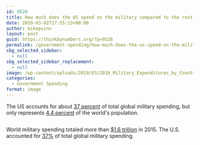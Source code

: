 ```yaml
---
id: 9528
title: How much does the US spend on the military compared to the rest of the world?
date: 2019-03-02T17:55:13+00:00
author: mikepsinn
layout: post
guid: https://thinkbynumbers.org/?p=9528
permalink: /government-spending/how-much-does-the-us-spend-on-the-military-compared-to-the-rest-of-the-world/
sbg_selected_sidebar:
  - null
sbg_selected_sidebar_replacement:
  - null
image: /wp-content/uploads/2019/03/2018_Military_Expenditures_by_Country-672x551.png
categories:
  - Government Spending
format: image
---
```

The US accounts for about [37 percent](https://en.wikipedia.org/wiki/Expenditures_in_the_United_States_federal_budget#/media/File:2018_Military_Expenditures_by_Country.png) of total global military spending, but only represents [4.4 percent](https://www.statista.com/statistics/237584/distribution-of-the-world-population-by-continent/) of the world's population.<figure class="wp-block-image">

<img data-attachment-id="9529" data-permalink="https://thinkbynumbers.org/government-spending/how-much-does-the-us-spend-on-the-military-compared-to-the-rest-of-the-world/attachment/2018_military_expenditures_by_country/" data-orig-file="https://thinkbynumbers.org/wp-content/uploads/2019/03/2018_Military_Expenditures_by_Country.png" data-orig-size="722,592" data-comments-opened="1" data-image-meta="{&quot;aperture&quot;:&quot;0&quot;,&quot;credit&quot;:&quot;&quot;,&quot;camera&quot;:&quot;&quot;,&quot;caption&quot;:&quot;&quot;,&quot;created_timestamp&quot;:&quot;0&quot;,&quot;copyright&quot;:&quot;&quot;,&quot;focal_length&quot;:&quot;0&quot;,&quot;iso&quot;:&quot;0&quot;,&quot;shutter_speed&quot;:&quot;0&quot;,&quot;title&quot;:&quot;&quot;,&quot;orientation&quot;:&quot;0&quot;}" data-image-title="2018_Military_Expenditures_by_Country" data-image-description="" data-medium-file="https://thinkbynumbers.org/wp-content/uploads/2019/03/2018_Military_Expenditures_by_Country-300x246.png" data-large-file="https://thinkbynumbers.org/wp-content/uploads/2019/03/2018_Military_Expenditures_by_Country.png" src="https://thinkbynumbers.org/wp-content/uploads/2019/03/2018_Military_Expenditures_by_Country.png" alt="" class="wp-image-9529" srcset="https://thinkbynumbers.org/wp-content/uploads/2019/03/2018_Military_Expenditures_by_Country.png 722w, https://thinkbynumbers.org/wp-content/uploads/2019/03/2018_Military_Expenditures_by_Country-300x246.png 300w, https://thinkbynumbers.org/wp-content/uploads/2019/03/2018_Military_Expenditures_by_Country-672x551.png 672w, https://thinkbynumbers.org/wp-content/uploads/2019/03/2018_Military_Expenditures_by_Country-480x393.png 480w" sizes="(max-width: 722px) 100vw, 722px" /> </figure> 

World military spending totaled more than [$1.6 trillion](https://en.wikipedia.org/wiki/Expenditures_in_the_United_States_federal_budget#/media/File:2018_Military_Expenditures_by_Country.png) in 2015. The U.S. accounted for [37%](https://en.wikipedia.org/wiki/Expenditures_in_the_United_States_federal_budget#/media/File:2018_Military_Expenditures_by_Country.png) of total global military spending.